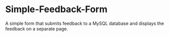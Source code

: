 # Simple-Feedback-Form
A simple form that submits feedback to a MySQL database and displays the feedback on a separate page.
